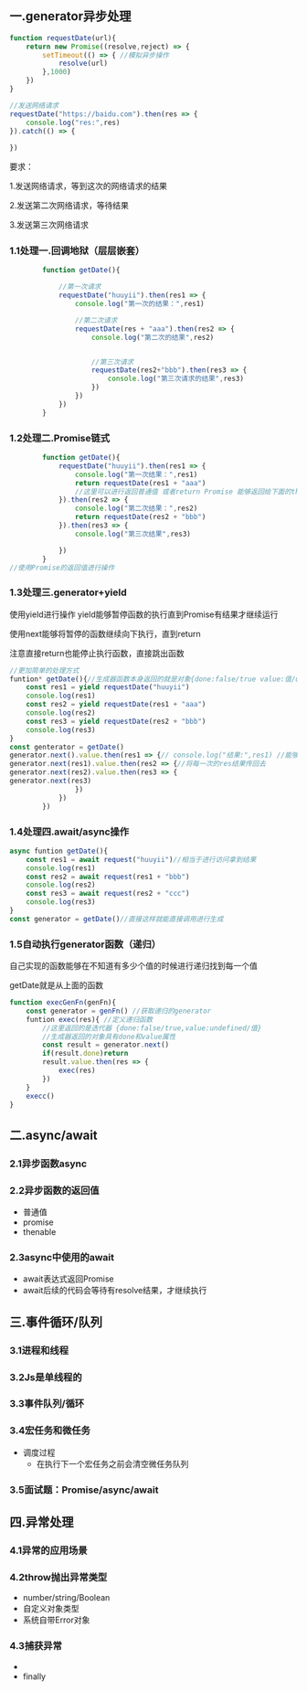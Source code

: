 ## 一.generator异步处理

```js
function requestDate(url){
	return new Promise((resolve,reject) => {
		setTimeout(() => { //模拟异步操作
			resolve(url)
		},1000)
	})
}

//发送网络请求
requestDate("https://baidu.com").then(res => {
	console.log("res:",res)
}).catch(() => {
	
})
```

要求：

1.发送网络请求，等到这次的网络请求的结果

2.发送第二次网络请求，等待结果

3.发送第三次网络请求

### 1.1处理一.回调地狱（层层嵌套）

```js
        function getDate(){

            //第一次请求
            requestDate("huuyii").then(res1 => {
                console.log("第一次的结果：",res1)

                //第二次请求
                requestDate(res + "aaa").then(res2 => {
                    console.log("第二次的结果",res2)


                    //第三次请求
                    requestDate(res2+"bbb").then(res3 => {
                        console.log("第三次请求的结果",res3)
                    })
                })
            })
        }
```



### 1.2处理二.Promise链式

```js
        function getDate(){
            requestDate("huuyii").then(res1 => {
                console.log("第一次结果：",res1)
                return requestDate(res1 + "aaa")
                //这里可以进行返回普通值 或者return Promise 能够返回给下面的then新的新的Promise的结果
            }).then(res2 => {
                console.log("第二次结果：",res2)
                return requestDate(res2 + "bbb")
            }).then(res3 => {
                console.log("第三次结果",res3)

            })
        }
//使用Promise的返回值进行操作
```



### 1.3处理三.generator+yield

使用yield进行操作 yield能够暂停函数的执行直到Promise有结果才继续运行

使用next能够将暂停的函数继续向下执行，直到return

注意直接return也能停止执行函数，直接跳出函数

```js
//更加简单的处理方式
funtion* getDate(){//生成器函数本身返回的就是对象{done:false/true value:值/undefined}
	const res1 = yield requestDate("huuyii")
	console.log(res1)
	const res2 = yield requestDate(res1 + "aaa")
	console.log(res2)
	const res3 = yield requestDate(res2 + "bbb")
	console.log(res3)
}
const genterator = getDate()
generator.next().value.then(res1 => {// console.log("结果:",res1) //能够拿到结过 有结果才能接着走
generator.next(res1).value.then(res2 => {//将每一次的res结果传回去
generator.next(res2).value.then(res3 => {
generator.next(res3)
                })
            })
        })
```



### 1.4处理四.await/async操作

```js
async funtion getDate(){
	const res1 = await request("huuyii")//相当于进行访问拿到结果
	console.log(res1)
	const res2 = await request(res1 + "bbb")
	console.log(res2)
	const res3 = await request(res2 + "ccc")
	console.log(res3)
}
const generator = getDate()//直接这样就能直接调用进行生成
```



### 1.5自动执行generator函数（递归）

自己实现的函数能够在不知道有多少个值的时候进行递归找到每一个值

getDate就是从上面的函数

```js
function execGenFn(genFn){
	const generator = genFn() //获取递归的generator
	funtion exec(res){ //定义递归函数
		//这里返回的是迭代器 {done:false/true,value:undefined/值} 
		//生成器返回的对象具有done和value属性
		const result = generator.next()
		if(result.done)return 
		result.value.then(res => {
			exec(res)
		})
	}
	execc()
}
```



## 二.async/await

### 2.1异步函数async

### 2.2异步函数的返回值

- 普通值
- promise
- thenable

### 2.3async中使用的await

- await表达式返回Promise
- await后续的代码会等待有resolve结果，才继续执行

## 三.事件循环/队列

### 3.1进程和线程

### 3.2Js是单线程的

### 3.3事件队列/循环

### 3.4宏任务和微任务

- 调度过程
  - 在执行下一个宏任务之前会清空微任务队列

### 3.5面试题：Promise/async/await

## 四.异常处理

### 4.1异常的应用场景

### 4.2throw抛出异常类型

- number/string/Boolean
- 自定义对象类型
- 系统自带Error对象

### 4.3捕获异常

- 
- finally